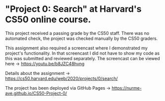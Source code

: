 # "Project 0: Search" at Harvard's CS50 online course.

This project received a passing grade by the CS50 staff. There was no automated check, the project was checked manually by the CS50 graders.

This assignment also required a screencast where I demonstrated my project's functionality. In that screencast I did not have to show my code as this was submitted and reviewed separately. The screencast can be viewed here -> https://youtu.be/b8JZC48hvng

Details about the assignment -> https://cs50.harvard.edu/web/2020/projects/0/search/

The project has been deployed via GitHub Pages -> https://nurme-ave.github.io/CS50-Project-0/
